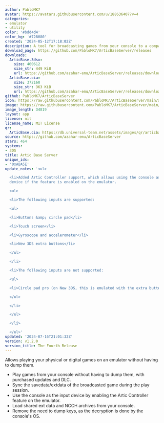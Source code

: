 ```yaml
---
author: PabloMK7
avatar: https://avatars.githubusercontent.com/u/188636407?v=4
categories:
- emulator
- utility
color: '#bdd4d4'
color_bg: '#728080'
created: '2024-05-12T17:18:02Z'
description: A tool for broadcasting games from your console to a compatible 3DS emulator.
download_page: https://github.com/PabloMK7/ArticBaseServer/releases
downloads:
  ArticBase.3dsx:
    size: 460612
    size_str: 449 KiB
    url: https://github.com/azahar-emu/ArticBaseServer/releases/download/v1.2.0/ArticBase.3dsx
  ArticBase.cia:
    size: 372160
    size_str: 363 KiB
    url: https://github.com/azahar-emu/ArticBaseServer/releases/download/v1.2.0/ArticBase.cia
github: PabloMK7/ArticBaseServer
icon: https://raw.githubusercontent.com/PabloMK7/ArticBaseServer/main/app/resources/icon.png
image: https://raw.githubusercontent.com/PabloMK7/ArticBaseServer/main/app/resources/banner.png
image_length: 34819
layout: app
license: mit
license_name: MIT License
qr:
  ArticBase.cia: https://db.universal-team.net/assets/images/qr/articbase-cia.png
source: https://github.com/azahar-emu/ArticBaseServer
stars: 464
systems:
- 3DS
title: Artic Base Server
unique_ids:
- '0xABA5E'
update_notes: '<ul>

  <li>Added Artic Controller support, which allows using the console as the input
  device if the feature is enabled on the emulator.

  <ul>

  <li>The following inputs are supported:

  <ul>

  <li>Buttons &amp; circle pad</li>

  <li>Touch screen</li>

  <li>Gyroscope and accelerometer</li>

  <li>New 3DS extra buttons</li>

  </ul>

  </li>

  <li>The following inputs are not supported:

  <ul>

  <li>Circle pad pro (on New 3DS, this is emulated with the extra buttons)</li>

  </ul>

  </li>

  </ul>

  </li>

  </ul>'
updated: '2024-07-16T21:01:32Z'
version: v1.2.0
version_title: The Fourth Release
---
```

Allows playing your physical or digital games on an emulator without having to dump them.

- Play games from your console without having to dump them, with purchased updates and DLC.
- Sync the savedata/extdata of the broadcasted game during the play session.
- Use the console as the input device by enabling the Artic Controller feature on the emulator.
- Load shared ext data and NCCH archives from your console.
- Remove the need to dump keys, as the decryption is done by the console's OS.
